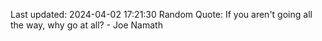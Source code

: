 Last updated: 2024-04-02 17:21:30
Random Quote: If you aren't going all the way, why go at all? - Joe Namath